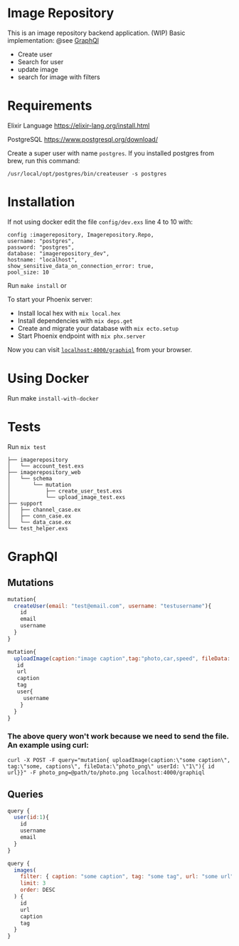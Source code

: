 # Image Repository 
This is an image repository backend application. (WIP) Basic implementation: @see [GraphQl](doc:image-repository#readme#GraphQl)
 - Create user
 - Search for user
 - update image
 - search for image with filters 

# Requirements

Elixir Language
https://elixir-lang.org/install.html

PostgreSQL
https://www.postgresql.org/download/

Create a super user with name `postgres`. If you installed postgres from brew, run this command:

`/usr/local/opt/postgres/bin/createuser -s postgres`

# Installation

If not using docker edit the file `config/dev.exs` line 4 to 10 with:
```
config :imagerepository, Imagerepository.Repo,
username: "postgres",
password: "postgres",
database: "imagerepository_dev",
hostname: "localhost",
show_sensitive_data_on_connection_error: true,
pool_size: 10
```

Run `make install` or

To start your Phoenix server:
  * Install local hex with `mix local.hex`
  * Install dependencies with `mix deps.get`
  * Create and migrate your database with `mix ecto.setup`
  * Start Phoenix endpoint with `mix phx.server`

Now you can visit [`localhost:4000/graphiql`](http://localhost:4000/graphiql) from your browser.

# Using Docker

Run make `install-with-docker`


# Tests
Run `mix test`
```
├── imagerepository
│   └── account_test.exs
├── imagerepository_web
│   └── schema
│       └── mutation
│           ├── create_user_test.exs
│           └── upload_image_test.exs
├── support
│   ├── channel_case.ex
│   ├── conn_case.ex
│   └── data_case.ex
└── test_helper.exs
```

# GraphQl

## Mutations
```javascript
mutation{
  createUser(email: "test@email.com", username: "testusername"){
    id
    email
    username
  }
}

mutation{ 
  uploadImage(caption:"image caption",tag:"photo,car,speed", fileData: "upload/image.png" userId: "1"){ 
   id 
   url
   caption
   tag
   user{
     username
    }
  }
} 
```

### The above query won't work because we need to send the file. An example using curl:
```
curl -X POST -F query="mutation{ uploadImage(caption:\"some caption\", tag:\"some, captions\", fileData:\"photo_png\" userId: \"1\"){ id url}}" -F photo_png=@path/to/photo.png localhost:4000/graphiql
```
## Queries

```javascript
query {
  user(id:1){
    id
    username
    email
  }
}

query {
  images(
    filter: { caption: "some caption", tag: "some tag", url: "some url" }
    limit: 3
    order: DESC
  ) {
    id
    url
    caption
    tag
  }
}
```

